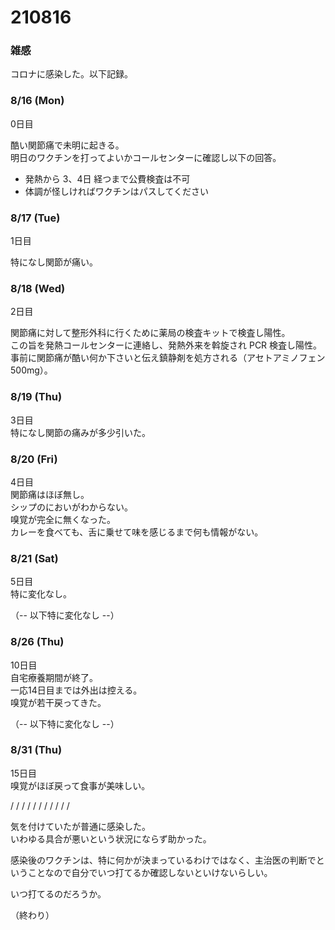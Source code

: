 # 210816  

### 雑感  

コロナに感染した。以下記録。  


### 8/16 (Mon)  

0日目  

酷い関節痛で未明に起きる。  
明日のワクチンを打ってよいかコールセンターに確認し以下の回答。  
- 発熱から 3、4日 経つまで公費検査は不可  
- 体調が怪しければワクチンはパスしてください  


### 8/17 (Tue)  

1日目  

特になし関節が痛い。  


### 8/18 (Wed)  

2日目  

関節痛に対して整形外科に行くために薬局の検査キットで検査し陽性。  
この旨を発熱コールセンターに連絡し、発熱外来を斡旋され PCR 検査し陽性。  
事前に関節痛が酷い何か下さいと伝え鎮静剤を処方される（アセトアミノフェン 500mg）。  


### 8/19 (Thu)  

3日目  
特になし関節の痛みが多少引いた。  


### 8/20 (Fri)  

4日目  
関節痛はほぼ無し。  
シップのにおいがわからない。  
嗅覚が完全に無くなった。  
カレーを食べても、舌に乗せて味を感じるまで何も情報がない。  


### 8/21 (Sat)  

5日目  
特に変化なし。  


（-- 以下特に変化なし --）  


### 8/26 (Thu)  

10日目  
自宅療養期間が終了。  
一応14日目までは外出は控える。  
嗅覚が若干戻ってきた。    


（-- 以下特に変化なし --）  


### 8/31 (Thu)  

15日目  
嗅覚がほぼ戻って食事が美味しい。  


/ / / / / / / / / / /  


気を付けていたが普通に感染した。  
いわゆる具合が悪いという状況にならず助かった。  

感染後のワクチンは、特に何かが決まっているわけではなく、主治医の判断でということなので自分でいつ打てるか確認しないといけないらしい。  

いつ打てるのだろうか。  


（終わり）  